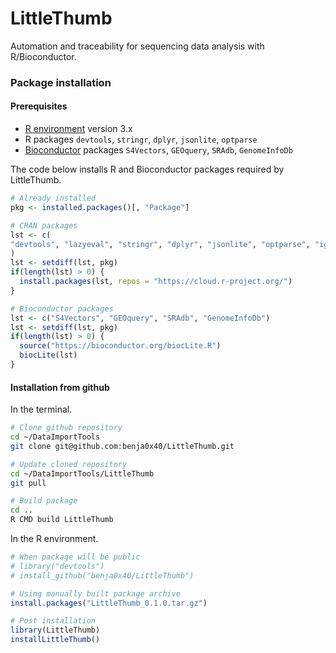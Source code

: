 LittleThumb
================================================================================

Automation and traceability for sequencing data analysis with R/Bioconductor.

### Package installation ###

#### Prerequisites ####

  - [R environment](https://www.r-project.org/) version 3.x
  - R packages `devtools`, `stringr`, `dplyr`, `jsonlite`, `optparse`
  - [Bioconductor](http://www.bioconductor.org/) packages `S4Vectors`, `GEOquery`, `SRAdb`, `GenomeInfoDb`
  
The code below installs R and Bioconductor packages required by LittleThumb.

```R
# Already installed
pkg <- installed.packages()[, "Package"]

# CRAN packages
lst <- c(
"devtools", "lazyeval", "stringr", "dplyr", "jsonlite", "optparse", "igraph"
)
lst <- setdiff(lst, pkg)
if(length(lst) > 0) {
  install.packages(lst, repos = "https://cloud.r-project.org/")
}

# Bioconductor packages
lst <- c("S4Vectors", "GEOquery", "SRAdb", "GenomeInfoDb")
lst <- setdiff(lst, pkg)
if(length(lst) > 0) {
  source("https://bioconductor.org/biocLite.R")
  biocLite(lst)
}
```

#### Installation from github ####

In the terminal.

```bash
# Clone github repository
cd ~/DataImportTools
git clone git@github.com:benja0x40/LittleThumb.git

# Update cloned repository
cd ~/DataImportTools/LittleThumb
git pull

# Build package
cd ..
R CMD build LittleThumb
```

In the R environment.

```r
# When package will be public
# library("devtools")
# install_github("benja0x40/LittleThumb")

# Using manually built package archive
install.packages("LittleThumb_0.1.0.tar.gz")

# Post installation
library(LittleThumb)
installLittleThumb()
```

